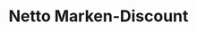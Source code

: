 ---
title: "Netto Marken-Discount"
url: /elmenhorst-lichtenhagen/netto-marken-discount/
shop: Supermarkt
---